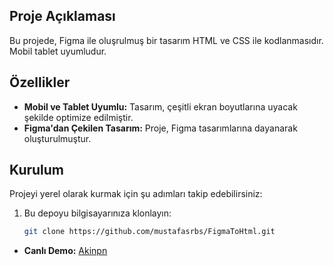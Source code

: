 ## Proje Açıklaması

Bu projede, Figma ile oluşrulmuş bir tasarım  HTML ve CSS ile kodlanmasıdır. Mobil tablet uyumludur.

## Özellikler

- **Mobil ve Tablet Uyumlu:** Tasarım, çeşitli ekran boyutlarına uyacak şekilde optimize edilmiştir.
- **Figma'dan Çekilen Tasarım:** Proje, Figma tasarımlarına dayanarak oluşturulmuştur.

## Kurulum

Projeyi yerel olarak kurmak için şu adımları takip edebilirsiniz:

1. Bu depoyu bilgisayarınıza klonlayın:
   ```bash
   git clone https://github.com/mustafasrbs/FigmaToHtml.git

 - **Canlı Demo:** [Akinpn]([https://mustafasrbs.github.io/Todolist.github.io/](https://mustafasrbs.github.io/akinon/))
